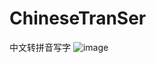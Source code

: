 # ChineseTranSer
中文转拼音写字
![image](https://github.com/lwiosbystep/ChineseTranSer/blob/master/ChineseTranSer/gitf.gif)
